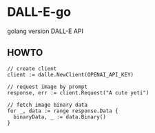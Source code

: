 # DALL-E-go

golang version DALL-E API

## HOWTO

```golang
// create client
client := dalle.NewClient(OPENAI_API_KEY)

// request image by prompt
response, err := client.Request("A cute yeti")

// fetch image binary data
for _, data := range response.Data {
  binaryData, _ := data.Binary()
}
```